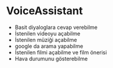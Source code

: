 # VoiceAssistant

- Basit diyaloglara cevap verebilme
- İstenilen videoyu açabilme
- İstenilen müziği açabilme
- google da arama yapabilme
- İstenilen filmi açabilme ve film önerisi
- Hava durumunu gösterebilme
